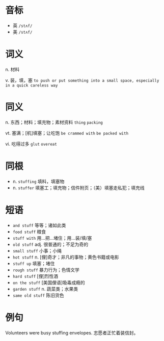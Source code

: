 # 音标

- 英 `/stʌf/`
- 美 `/stʌf/`

# 词义

n. 材料


v. 装，填，塞
`to push or put something into a small space, especially in a quick careless way`

# 同义

n. 东西；材料；填充物；素材资料
`thing` `packing`

vt. 塞满；[机]填塞；让吃饱
`be crammed with` `be packed with`

vi. 吃得过多
`glut` `overeat`

# 同根

- n. `stuffing` 填料，填塞物
- n. `stuffer` 填塞工；填充物；信件附页；（美）填塞走私犯；填充线

# 短语

- `and stuff` 等等；诸如此类
- `food stuff` 粮食
- `stuff with` 用…把…堵住；用…装/填/塞
- `old stuff` adj. 很普通的；不足为奇的
- `small stuff` 小事；小绳
- `hot stuff` n. [俚]奇才；非凡的事物；黄色书籍或电影
- `stuff up` 填塞；堵住
- `rough stuff` 暴力行为；色情文学
- `hard stuff` [俚]烈性酒
- `on the stuff` [美国俚语]吸毒成瘾的
- `garden stuff` n. 蔬菜类；水果类
- `same old stuff` 陈旧货色

# 例句

Volunteers were busy stuffing envelopes.
志愿者正忙着装信封。


